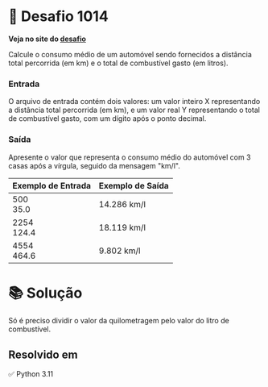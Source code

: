 # 📖 Desafio 1014

**Veja no site do [desafio](https://www.beecrowd.com.br/judge/pt/problems/view/1014)**

Calcule o consumo médio de um automóvel sendo fornecidos a distância total percorrida (em km) e o total de combustível gasto (em litros).

### Entrada

O arquivo de entrada contém dois valores: um valor inteiro X representando a distância total percorrida (em km), e um valor real Y representando o total de combustível gasto, com um dígito após o ponto decimal.

### Saída

Apresente o valor que representa o consumo médio do automóvel com 3 casas após a vírgula, seguido da mensagem "km/l".

| Exemplo de Entrada | Exemplo de Saída |
| ------------------ | ---------------- |
| 500<br>35.0        | 14.286 km/l      |
| 2254<br>124.4      | 18.119 km/l      |
| 4554<br>464.6      | 9.802 km/l       |

# 📚 Solução

Só é preciso dividir o valor da quilometragem pelo valor do litro de combustível.

## Resolvido em

✅ Python 3.11
